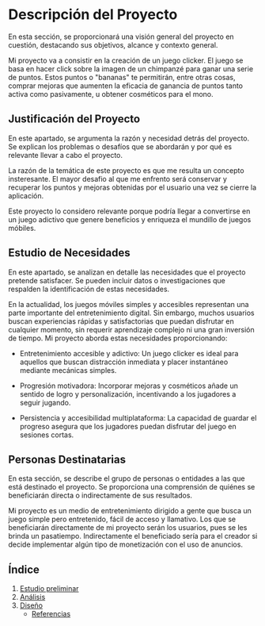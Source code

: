 # Descripción del Proyecto

En esta sección, se proporcionará una visión general del proyecto en cuestión, destacando sus objetivos, alcance y contexto general.

Mi proyecto va a consistir en la creación de un juego clicker. El juego se basa en hacer click sobre la imagen de un chimpanzé para ganar una serie de puntos. Estos puntos o "bananas" te permitirán, entre otras cosas, comprar mejoras que aumenten la eficacia de ganancia de puntos tanto activa como pasivamente, u obtener cosméticos para el mono. 

## Justificación del Proyecto

En este apartado, se argumenta la razón y necesidad detrás del proyecto. Se explican los problemas o desafíos que se abordarán y por qué es relevante llevar a cabo el proyecto.

La razón de la temática de este proyecto es que me resulta un concepto insteresante. El mayor desafio al que me enfrento será conservar y recuperar los puntos y mejoras obtenidas por el usuario una vez se cierre la aplicación.

Este proyecto lo considero relevante porque podría llegar a convertirse en un juego adictivo que genere beneficios y enriqueza el mundillo de juegos móbiles.

## Estudio de Necesidades

En este apartado, se analizan en detalle las necesidades que el proyecto pretende satisfacer. Se pueden incluir datos o investigaciones que respalden la identificación de estas necesidades.

En la actualidad, los juegos móviles simples y accesibles representan una parte importante del entretenimiento digital. Sin embargo, muchos usuarios buscan experiencias rápidas y satisfactorias que puedan disfrutar en cualquier momento, sin requerir aprendizaje complejo ni una gran inversión de tiempo. Mi proyecto aborda estas necesidades proporcionando:

- Entretenimiento accesible y adictivo: Un juego clicker es ideal para aquellos que buscan distracción inmediata y placer instantáneo mediante mecánicas simples.

- Progresión motivadora: Incorporar mejoras y cosméticos añade un sentido de logro y personalización, incentivando a los jugadores a seguir jugando.

- Persistencia y accesibilidad multiplataforma: La capacidad de guardar el progreso asegura que los jugadores puedan disfrutar del juego en sesiones cortas.

## Personas Destinatarias

En esta sección, se describe el grupo de personas o entidades a las que está destinado el proyecto. Se proporciona una comprensión de quiénes se beneficiarán directa o indirectamente de sus resultados.

Mi proyecto es un medio de entretenimiento dirigido a gente que busca un juego simple pero entretenido, fácil de acceso y llamativo. Los que se beneficiarán directamente de mi proyecto serán los usuarios, pues se les brinda un pasatiempo. Indirectamente el beneficiado sería para el creador si decide implementar algún tipo de monetización con el uso de anuncios.


## Índice

1. [Estudio preliminar](doc/1.descripcion.md)
2. [Análisis](doc/2.analisis.md)
3. [Diseño](doc/3.disenho.md)
   - [Referencias](doc/referencias.md)